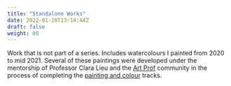```yaml
---
title: "Standalone Works"
date: 2022-01-18T13:14:44Z
draft: false
weight: 80
---
```


Work that is not part of a series.  Includes watercolours I painted from 2020 to mid 2021. Several of these paintings were developed under the mentorship of Professor Clara Lieu and the <a href="https://artprof.org">Art Prof</a> community in the process of completing the <a href="https://artprof.org/learn/tracks/painting-basics-track/"> painting and <a href="https://artprof.org/learn/fundamentals/color/color-track/">colour</a> tracks.  
